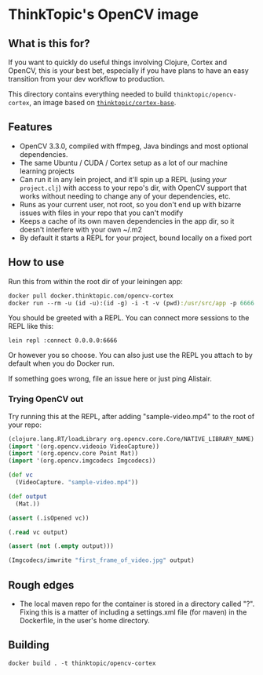 # ThinkTopic's OpenCV image

## What is this for?

If you want to quickly do useful things involving Clojure, Cortex and OpenCV, this is your best bet, especially if you have plans to have an easy transition from your dev workflow to production.

This directory contains everything needed to build `thinktopic/opencv-cortex`, an image based on [`thinktopic/cortex-base`](https://github.com/thinktopic/cortex/blob/master/scripts/Dockerfile.cortex-base).

## Features

*  OpenCV 3.3.0, compiled with ffmpeg, Java bindings and most optional dependencies.
*  The same Ubuntu / CUDA / Cortex setup as a lot of our machine learning projects
*  Can run it in any lein project, and it'll spin up a REPL (using *your* `project.clj`) with access to your repo's dir, with OpenCV support that works without needing to change any of your dependencies, etc.
*  Runs as your current user, not root, so you don't end up with bizarre issues with files in your repo that you can't modify
*  Keeps a cache of its own maven dependencies in the app dir, so it doesn't interfere with your own ~/.m2
*  By default it starts a REPL for your project, bound locally on a fixed port

## How to use

Run this from within the root dir of your leiningen app:

```clj
docker pull docker.thinktopic.com/opencv-cortex
docker run --rm -u (id -u):(id -g) -i -t -v (pwd):/usr/src/app -p 6666:6666 --name cv-repl thinktopic/opencv-cortex
```

You should be greeted with a REPL. You can connect more sessions to the REPL like this:

```
lein repl :connect 0.0.0.0:6666
```

Or however you so choose. You can also just use the REPL you attach to by default when you do Docker run.

If something goes wrong, file an issue here or just ping Alistair.

### Trying OpenCV out

Try running this at the REPL, after adding "sample-video.mp4" to the root of your repo:

```clj
(clojure.lang.RT/loadLibrary org.opencv.core.Core/NATIVE_LIBRARY_NAME)
(import '(org.opencv.videoio VideoCapture))
(import '(org.opencv.core Point Mat))
(import '(org.opencv.imgcodecs Imgcodecs))

(def vc
  (VideoCapture. "sample-video.mp4"))

(def output
  (Mat.))

(assert (.isOpened vc))

(.read vc output)

(assert (not (.empty output)))

(Imgcodecs/imwrite "first_frame_of_video.jpg" output)
```

## Rough edges

*  The local maven repo for the container is stored in a directory called "?". Fixing this is a matter of including a settings.xml file (for maven) in the Dockerfile, in the user's home directory.

## Building

```
docker build . -t thinktopic/opencv-cortex
```

